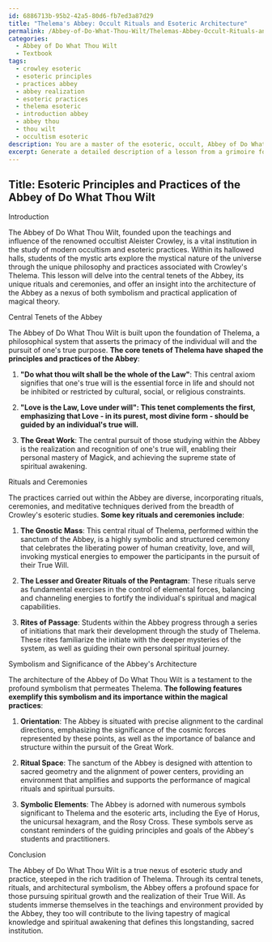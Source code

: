 ```yaml
---
id: 6886713b-95b2-42a5-80d6-fb7ed3a87d29
title: "Thelema's Abbey: Occult Rituals and Esoteric Architecture"
permalink: /Abbey-of-Do-What-Thou-Wilt/Thelemas-Abbey-Occult-Rituals-and-Esoteric-Architecture/
categories:
  - Abbey of Do What Thou Wilt
  - Textbook
tags:
  - crowley esoteric
  - esoteric principles
  - practices abbey
  - abbey realization
  - esoteric practices
  - thelema esoteric
  - introduction abbey
  - abbey thou
  - thou wilt
  - occultism esoteric
description: You are a master of the esoteric, occult, Abbey of Do What Thou Wilt and education, you have written many textbooks on the subject in ways that provide students with rich and deep understanding of the subject. You are being asked to write textbook-like sections on a topic and you do it with full context, explainability, and reliability in accuracy to the true facts of the topic at hand, in a textbook style that a student would easily be able to learn from, in a rich, engaging, and contextual way. Always include relevant context (such as formulas and history), related concepts, and in a way that someone can gain deep insights from.
excerpt: Generate a detailed description of a lesson from a grimoire focused on the esoteric principles and practices associated with the Abbey of Do What Thou Wilt. Discuss its central tenets, the unique rituals performed within the Abbey, and the philosophical understanding students of the occult can derive from this mystical place. Additionally, provide insights into the symbolism and significance of the abbey's architecture and its role in magical practices.
---
```


## Title: Esoteric Principles and Practices of the Abbey of Do What Thou Wilt

Introduction

The Abbey of Do What Thou Wilt, founded upon the teachings and influence of the renowned occultist Aleister Crowley, is a vital institution in the study of modern occultism and esoteric practices. Within its hallowed halls, students of the mystic arts explore the mystical nature of the universe through the unique philosophy and practices associated with Crowley's Thelema. This lesson will delve into the central tenets of the Abbey, its unique rituals and ceremonies, and offer an insight into the architecture of the Abbey as a nexus of both symbolism and practical application of magical theory.

Central Tenets of the Abbey

The Abbey of Do What Thou Wilt is built upon the foundation of Thelema, a philosophical system that asserts the primacy of the individual will and the pursuit of one's true purpose. **The core tenets of Thelema have shaped the principles and practices of the Abbey**:


1. **"Do what thou wilt shall be the whole of the Law"**: This central axiom signifies that one's true will is the essential force in life and should not be inhibited or restricted by cultural, social, or religious constraints.


2. **"Love is the Law, Love under will": This tenet complements the first, emphasizing that Love - in its purest, most divine form - should be guided by an individual's true will.**

3. **The Great Work**: The central pursuit of those studying within the Abbey is the realization and recognition of one's true will, enabling their personal mastery of Magick, and achieving the supreme state of spiritual awakening.

Rituals and Ceremonies

The practices carried out within the Abbey are diverse, incorporating rituals, ceremonies, and meditative techniques derived from the breadth of Crowley's esoteric studies. **Some key rituals and ceremonies include**:

1. **The Gnostic Mass**: This central ritual of Thelema, performed within the sanctum of the Abbey, is a highly symbolic and structured ceremony that celebrates the liberating power of human creativity, love, and will, invoking mystical energies to empower the participants in the pursuit of their True Will.

2. **The Lesser and Greater Rituals of the Pentagram**: These rituals serve as fundamental exercises in the control of elemental forces, balancing and channeling energies to fortify the individual's spiritual and magical capabilities.

3. **Rites of Passage**: Students within the Abbey progress through a series of initiations that mark their development through the study of Thelema. These rites familiarize the initiate with the deeper mysteries of the system, as well as guiding their own personal spiritual journey.

Symbolism and Significance of the Abbey's Architecture

The architecture of the Abbey of Do What Thou Wilt is a testament to the profound symbolism that permeates Thelema. **The following features exemplify this symbolism and its importance within the magical practices**:

1. **Orientation**: The Abbey is situated with precise alignment to the cardinal directions, emphasizing the significance of the cosmic forces represented by these points, as well as the importance of balance and structure within the pursuit of the Great Work.

2. **Ritual Space**: The sanctum of the Abbey is designed with attention to sacred geometry and the alignment of power centers, providing an environment that amplifies and supports the performance of magical rituals and spiritual pursuits.

3. **Symbolic Elements**: The Abbey is adorned with numerous symbols significant to Thelema and the esoteric arts, including the Eye of Horus, the unicursal hexagram, and the Rosy Cross. These symbols serve as constant reminders of the guiding principles and goals of the Abbey's students and practitioners.

Conclusion

The Abbey of Do What Thou Wilt is a true nexus of esoteric study and practice, steeped in the rich tradition of Thelema. Through its central tenets, rituals, and architectural symbolism, the Abbey offers a profound space for those pursuing spiritual growth and the realization of their True Will. As students immerse themselves in the teachings and environment provided by the Abbey, they too will contribute to the living tapestry of magical knowledge and spiritual awakening that defines this longstanding, sacred institution.
